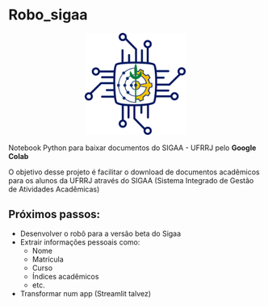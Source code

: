 # Robo_sigaa

<p align="center">
<img src="https://github.com/Patotricks15/Robo_sigaa/blob/main/Robot_sigaa_logo.png" width="40%"></img></center>
</p>

Notebook Python para baixar documentos do SIGAA - UFRRJ pelo **Google Colab**

O objetivo desse projeto é facilitar o download de documentos acadêmicos para os alunos da UFRRJ através do SIGAA (Sistema Integrado de Gestão de Atividades Acadêmicas)

## Próximos passos:
- Desenvolver o robô para a versão beta do Sigaa
- Extrair informações pessoais como:
  - Nome
  - Matrícula
  - Curso
  - Índices acadêmicos
  - etc.
- Transformar num app (Streamlit talvez)

